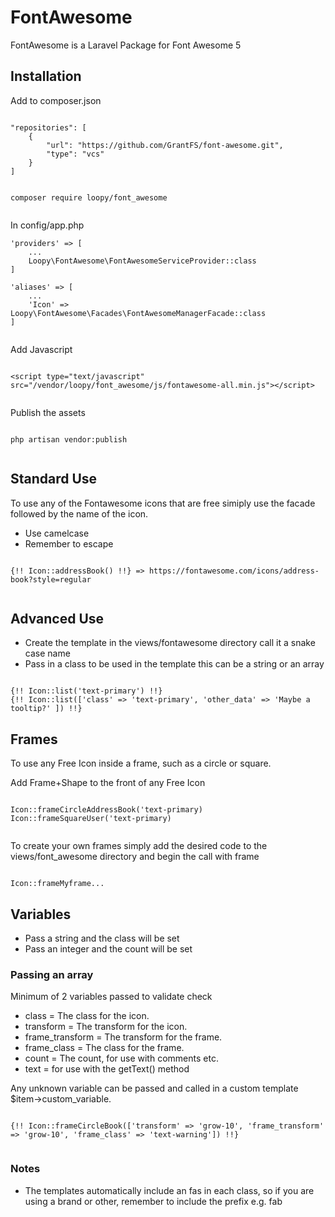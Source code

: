 # FontAwesome

FontAwesome is a Laravel Package for Font Awesome 5

## Installation

Add to composer.json

```

"repositories": [
    {
        "url": "https://github.com/GrantFS/font-awesome.git",
        "type": "vcs"
    }
]

```

```

composer require loopy/font_awesome


```

In config/app.php

```
'providers' => [
    ...
    Loopy\FontAwesome\FontAwesomeServiceProvider::class
]

'aliases' => [
    ...
    'Icon' => Loopy\FontAwesome\Facades\FontAwesomeManagerFacade::class
]


```

Add Javascript

```

<script type="text/javascript" src="/vendor/loopy/font_awesome/js/fontawesome-all.min.js"></script>


```


Publish the assets

```

php artisan vendor:publish


```

## Standard Use


To use any of the Fontawesome icons that are free simiply use the facade followed by the name of the icon.
- Use camelcase
- Remember to escape

```

{!! Icon::addressBook() !!} => https://fontawesome.com/icons/address-book?style=regular


```

## Advanced Use

- Create the template in the views/fontawesome directory call it a snake case name
- Pass in a class to be used in the template this can be a string or an array

```

{!! Icon::list('text-primary') !!}
{!! Icon::list(['class' => 'text-primary', 'other_data' => 'Maybe a tooltip?' ]) !!}

```

## Frames

To use any Free Icon inside a frame, such as a circle or square.

Add Frame+Shape to the front of any Free Icon

```

Icon::frameCircleAddressBook('text-primary)
Icon::frameSquareUser('text-primary)


```

To create your own frames simply add the desired code to the views/font_awesome directory and begin the call with frame

```

Icon::frameMyframe...

```

## Variables

- Pass a string and the class will be set
- Pass an integer and the count will be set

### Passing an array

Minimum of 2 variables passed to validate check

- class = The class for the icon.
- transform = The transform for the icon.
- frame_transform = The transform for the frame.
- frame_class = The class for the frame.
- count = The count, for use with comments etc.
- text = for use with the getText() method

Any unknown variable can be passed and called in a custom template $item->custom_variable.

```

{!! Icon::frameCircleBook(['transform' => 'grow-10', 'frame_transform' => 'grow-10', 'frame_class' => 'text-warning']) !!}


```

### Notes

- The templates automatically include an fas in each class, so if you are using a brand or other, remember to include the prefix e.g. fab
